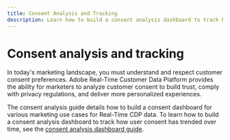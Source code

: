 ```yaml
---
title: Consent Analysis and Tracking
description: Learn how to build a consent analysis dashboard to track how user consent has trended over time. 
---
```

# Consent analysis and tracking

In today's marketing landscape, you must understand and respect customer consent preferences. Adobe Real-Time Customer Data Platform provides the ability for marketers to analyze customer consent to build trust, comply with privacy regulations, and deliver more personalized experiences.

The consent analysis guide details how to build a consent dashboard for various marketing use cases for Real-Time CDP data. To learn how to build a consent analysis dashboard to track how user consent has trended over time, see the [consent analysis dashboard guide](../../dashboards/insights-use-cases/consent-analysis.md).

